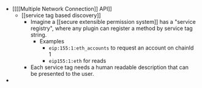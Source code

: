 - [[[[Multiple Network Connection]] API]]
    - [[service tag based discovery]]
        - Imagine a [[secure extensible permission system]] has a "service registry", where any plugin can register a method by service tag string.
            - Examples
                - `eip:155:1:eth_accounts` to request an account on chainId 1
                - `eip155:1:eth` for reads
        - Each service tag needs a human readable description that can be presented to the user.
- 
